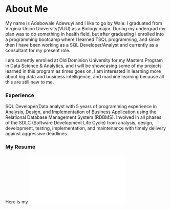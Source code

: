 # About Me

 My name is Adebowale Adewuyi and I like to go by Wale. I graduated from Virginia Union University(VUU) as a Biology major. During my undergrad my plan was to do something in health field, but after graduating I enrolled into a programming bootcamp where I learned TSQL programming, and since then I have been working as a SQL Developer/Analyst and currently as a consultant for my present role. 

 I am currently enrolled at Old Dominion University for my Masters Program in Data Science & Analytics, and i will be showcasing some of my projects learned in this program as times goes on. I am interested in learning more about big data and business intelligence, and machine learning because all this are still new to me. 
### Experience
 
 SQL Developer/Data analyst with 5 years of programming experience in Analysis, Design, and Implementation of Business Application using the Relational Database Management System (RDBMS). Involved in all phases of the SDLC (Software Development Life Cycle) from analysis, design, development, testing, implementation, and maintenance with timely delivery against aggressive deadlines

### My Resume

Here is my ![Resume](Wale_resume.pdf)

